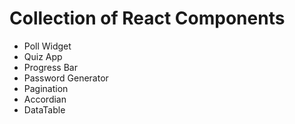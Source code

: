 # Collection of React Components

- Poll Widget
- Quiz App
- Progress Bar
- Password Generator
- Pagination
- Accordian
- DataTable